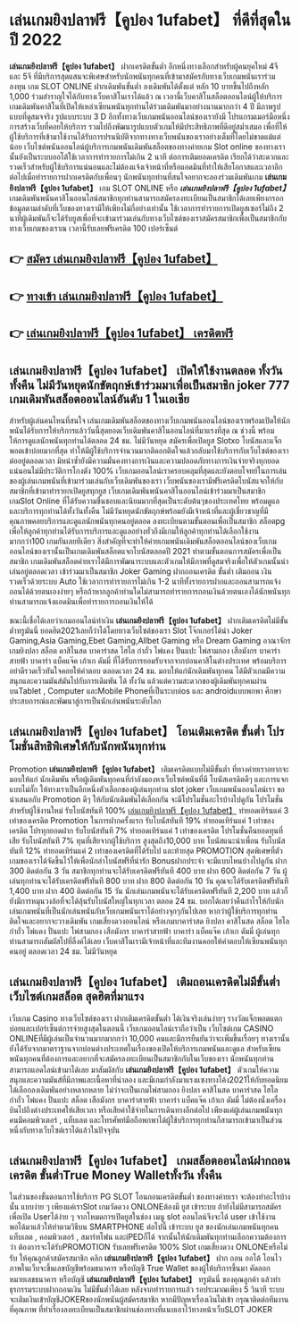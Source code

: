 # เล่นเกมยิงปลาฟรี【คูปอง 1ufabet】  ที่ดีที่สุดในปี 2022

**เล่นเกมยิงปลาฟรี【คูปอง 1ufabet】** ฝากเครดิตขั้นต่ำ  อีกหนึ่งทางเลือกสำหรับผู้คนยุคใหม่ 4จี และ 5จี ที่มีบริการสุดแสนจะพิเศษสำหรับนักพนันทุกคนที่เข้ามาสมัครกับทางเว็บเกมพนันเราร่วมลงทุน เกม SLOT ONLINE ฝากเดิมพันขั้นต่ำ ลงเดิมพันได้ตั้งแต่ หลัก 10 บาทขึ้นไปถึงหลัก 1,000 ร่วมสำราญใจได้กับทางเว็บคาสิโนเราได้แล้ว ณ เวลานี้เว็บคาสิโนสล็อตออนไลน์ผู้ให้บริการเกมเดิมพันคาสิโนที่เปิดให้เหล่าเซียนพนันทุกท่านได้ร่วมเดิมพันมาอย่างนานมากกว่า 4 ปี มีภาพรูปแบบที่ดูสมจจริง รูปแบบระบบ 3 D
อีกทั้งทางเว็บเกมพนันออนไลน์ของเรายังมี โปรแกรมเมอร์มือหนึ่งการสร้างเว็บที่คอยให้บริการ  รวมไปถึงพัฒนารูปแบบตัวเกมให้มีประสิทธิภาพที่ดีอยู่สม่ำเสมอ เพื่อที่ให้ผู้ใช้บริการที่เข้ามาใช้งานได้รับการปรนนิบัติจากทางทางเว็บพนันของเราอย่างเต็มที่โดยไม่ขาดแม้แต่น้อย เว็บไซต์พนันออนไลน์ผู้บริการเกมพนันเดิมพันสล็อตของทางค่ายเกม Slot online ของทางเรานั้นยังเป็นระบบออโต้ใช้เวลาการทำรายการไม่เกิน 2 นาที ต่อการเติมยอดเครดิต เรียกได้ว่าสะดวกและรวดเร็วสำหรับผู้ใช้บริการแน่นอนและไม่ต้องแจ้งเจ้าหน้าที่หรือแอดมินที่ทำให้เสียโอกาสและเวลาอีกต่อไปเมื่อทำรายการฝากเครดิตกับเพื่อนๆ
นักพนันทุกท่านที่สนใจอยากจะลองร่วมเดิมพันเกม **เล่นเกมยิงปลาฟรี【คูปอง 1ufabet】** เกม SLOT ONLINE หรือ ***เล่นเกมยิงปลาฟรี【คูปอง 1ufabet】*** เกมเดิมพันพนันคาสิโนออนไลน์สมาชิกทุกท่านสามารถสมัครลงทะเบียนเป็นสมาชิกได้เลยเพียงกรอกข้อมูลตามลำดับที่เว็บของทางเรามีให้เพียงไม่กี่อย่างเท่านั้น ใช้เวลาการทำรายการเปิดยูสเซอร์ไม่ถึง 2 นาทีผู้เดิมพันก็จะได้รับยูสเพื่อที่จะเข้ามาร่วมเล่นกับทางเว็บไซต์ของเราสมัครสมาชิกเพื่อเป็นสมาชิกกับทางเว็บเกมของเราณ เวลานี้รับเลยฟรีเครดิต 100 เปอร์เซ็นต์ 

## 👉 [สมัคร เล่นเกมยิงปลาฟรี【คูปอง 1ufabet】](https://archa888.com/)
## 👉 [ทางเข้า เล่นเกมยิงปลาฟรี【คูปอง 1ufabet】](https://archa888.com/)
## 👉 [เล่นเกมยิงปลาฟรี【คูปอง 1ufabet】 เครดิตฟรี](https://archa888.com/)

## เล่นเกมยิงปลาฟรี【คูปอง 1ufabet】 เปิดให้ใช้งานตลอด ทั้งวัน ทั้งคืน ไม่มีวันหยุดนักขัตฤกษ์เข้าร่วมมาเพื่อเป็นสมาชิก joker 777 เกมเดิมพันสล็อตออนไลน์อันดับ 1 ในเอเชีย

สำหรับผู้เล่นคนไหนที่สนใจ เล่นเกมเดิมพันสล็อตของทางเว็บเกมพนันออนไลน์ของเราพร้อมเปิดให้นักพนันได้รับการให้บริการแล้ววันนี้สุดยอดเว็บเดิมพันคาสิโนออนไลน์ที่มาแรงที่สุด ณ ช่วงนี้ พร้อมให้การดูแลนักพนันทุกท่านได้ตลอด 24 ชม. ไม่มีวันหยุด สมัครเพื่อเปิดยูส Slotxo โบนัสและแจ็กพอตเข้าบ่อยมากที่สุด ทำให้มีผู้ใช้บริการจำนวนมากติดอกติดใจแล้วกลับมาใช้บริการกับเว็บไซต์ของเราต่ออยู่ตลอดเวลา มิหนำซ้ำยังมีความมั่นคงทางการเงินและความปลอดภัยทางการเงินจ่ายจริงทุกยอดแน่นอนไม่มีประวัติการโกงตัง 100% เว็บเกมออนไลน์เราครอบคลุมที่สุดและยังตอบโจทย์ในการเล่นของผู้เล่นเกมพนันที่เข้ามาร่วมเล่นกับเว็บเดิมพันของเรา
เว็บพนันของเรามีฟรีเครดิตโบนัสแจกให้กับสมาชิกที่เข้ามาทำรายกเปิดยูสทุกยูส เว็บเกมเดิมพันพนันคาสิโนออนไลน์เข้าร่วมมาเป็นสมาชิก เกมSlot Online ที่ได้รับความชื่นชอบและนิยมมากที่สุดเป็นระดับต้นๆของประเทศไทย พร้อมดูแลและบริการทุกท่านได้ทั้งวันทั้งคืน ไม่มีวันหยุดนักขัตฤกษ์พร้อมยังมีเจ้าหน้าที่และผู้เชี่ยวชาญที่มีคุณภาพคอยบริการและดูแลนักพนันทุกคนอยู่ตลอด ลงทะเบียนตามขั้นตอนเพื่อเป็นสมาชิก สล็อตpg เพื่อให้ลูกค้าทุกท่านได้รับการบริการและดูแลอย่างทั่วถึงมีเกมให้ลูกค้าทุกท่านได้เลือกใช้งานมากกว่า100 เกมกันเลยทีเดียว
สิ่งสำคัญที่จะทำให้ค่ายเกมพนันเดิมพันสล็อตออนไลน์ของเว็บเกมออนไลน์ของเรานั้นเป็นเกมเดิมพันสล็อตแจกโบนัสตลอดปี 2021 ทำตามขั้นตอนการสมัครเพื่อเป็นสมาชิก  เกมเดิมพันสล็อตค่ายเราได้มีการพัฒนาระบบและตัวเกมให้มีภาพที่ดูสมจริงเพื่อให้ตัวเกมนั้นน่าเล่นอยู่ตลอดเวลา เข้าร่วมมาเป็นสมาชิก Joker Gaming ฝากถอนเครดิต ขั้นต่ำ เติมถอน เงินรวดเร็วด้วยระบบ Auto ใช้เวลาการทำรายการไม่เกิน 1-2 นาทีทั้งรายการฝากและถอนสามารถแจ้งถอนได้ด้วยตนเองง่ายๆ หรือถ้าหากลูกค้าท่านใดไม่สามารถทำรายการถอนเงินด้วยตนเองได้นักพนันทุกท่านสามารถแจ้งแอดมินเพื่อทำรายการถอนเงินให้ได้

ขณะนี้เชื่อได้เลยว่าเกมออนไลน์ทำเงิน **เล่นเกมยิงปลาฟรี【คูปอง 1ufabet】** ฝากเติมเครดิตไม่มีขั้นต่ำทรูมันนี่ ยอดฮิต2021เลยก็ว่าได้โดยทางเว็บไซต์ของเรา Slot โจ๊กเกอร์ได้นำ  Joker Gaming,Asia Gaming,Ebet Gaming,Allbet Gaming หรือ Dream Gaming อาณาจักรเกมยิงปลา สล็อต คาสิโนสด บาคาร่าสด ไฮโล กำถั่ว ไพ่แคง ปั่นแปะ ไพ่สามกอง เสือมังกร บาคาร่าสายฟ้า บาคาร่า แบ็คแจ๊ค เก้าเก ดัมมี่ ที่ได้รับการยอมรับจากจากบ่อนคาสิโนต่างประเทศ พร้อมบริการอย่าดีรวดเร็วทันใจคอยให้คำตอบ ตลอดเวลา 24 ชม. มอบให้แก่นักเดิมพันทุกคน ได้มีตัวเกมมีความสนุกและความมันส์มันไปกับการเดิมพัน ได้ ทั้งวัน แล้วแต่ความสะดวกของผู้เดิมพันทุกคนผ่านบนTablet , Computer และMobile Phoneที่เป็นระบบios และ androidแบบพกพา ศึกษาประสบการณ์และพัฒนาสู่การเป็นนักเล่นพนันระดับโลก

## เล่นเกมยิงปลาฟรี【คูปอง 1ufabet】 โอนเติมเครดิต ขั้นต่ำ โปรโมชั่นสิทธิพิเศษให้กับนักพนันทุกท่าน

 Promotion  **เล่นเกมยิงปลาฟรี【คูปอง 1ufabet】** เติมเครดิตแบบไม่มีขั้นต่ำ ที่ทางค่ายเราอยากจะมอบให้แก่  นักเดิมพัน หรือผู้เดิมพันทุกคนที่กำลังมองหาเว็บไซต์พนันที่มี โบนัสเครดิตดีๆ และการแจกแบบไม่กั๊ก ให้ทางเราเป็นอีกหนึ่งตัวเลือกของผู้เล่นทุกท่าน slot joker เว็บเกมพนันออนไลน์เรา ขอนำเสนอกับ Promotion ดีๆ ให้กับนักเดิมพันได้เลือกกัน จะมีโปรโมชั่นอะไรบ้างไปดูกัน
โปรโมชั่นสำหรับผู้ใช้งานใหม่ รับโบนัสทันที 100% [เล่นเกมยิงปลาฟรี【คูปอง 1ufabet】](https://archa888.com/) ทำยอดเทิร์นแค่ 3 เท่าของเครดิต
 Promotion ในการฝากครั้งแรก รับโบนัสทันที 19% ทำยอดเทิร์นแค่ 1 เท่าของเครดิต
โปรทุกยอดฝาก รับโบนัสทันที 7% ทำยอดเทิร์นแค่ 1 เท่าของเครดิต
โปรโมชั่นคืนยอดทุนที่เสีย รับโบนัสทันที 7% ทุนที่เสียจากผู้ใช้บริการ สูงสุดถึง10,000 บาท
โบนัสแนะนำเพื่อน รับโบนัสทันที 12% ทำยอดเทิร์นแค่ 2 เท่าของเครดิตที่ได้รับไป
และท้ายสุด PROMOTION สุดพิเศษที่ตัวเกมของเราได้จัดขึ้นไว้ให้เพื่อนักล่าโบนัสฟรีที่น่ารัก Bonusฝากประจำ จะมีแบบไหนบ้างไปดูกัน
ฝาก 300 ติดต่อกัน 3 วัน สมาชิกทุกท่านจะได้รับเครดิตฟรีทันที 400 บาท
ฝาก 600 ติดต่อกัน 7 วัน ผู้เล่นทุกท่านจะได้รับเครดิตฟรีทันที 800 บาท
ฝาก 800 ติดต่อกัน 10 วัน คุณจะได้รับเครดิตฟรีทันที 1,400 บาท
ฝาก 400 ติดต่อกัน 15 วัน นักเล่นเกมพนันจะได้รับเครดิตฟรีทันที 2,200 บาท
แล้วก็ยังมีการหมุนวงล้อที่จะได้ลุ้นรับโบนัสใหญ่ในทุกเวลา ตลอด 24 ชม. บอกได้เลยว่าคืนกำไรให้กับนักเล่นเกมพนันที่เป็นนักเล่นพนันกับเว็บเกมพนันเราได้อย่างจุกๆกันไปเลย หากว่าผู้ใช้บริการทุกท่านติดใจและอยากจะวางเดิมพัน เกมเสี่ยงดวงออนไลน์ หรือเกมบาคาร่าสด ยิงปลา คาสิโนสด สล็อต ไฮโล กำถั่ว ไพ่แคง ปั่นแปะ ไพ่สามกอง เสือมังกร บาคาร่าสายฟ้า บาคาร่า แบ็คแจ๊ค เก้าเก ดัมมี่ ผู้เล่นทุกท่านสามารถสัมผัสไปที่ลิ้งค์ได้เลย เว็บคาสิโนเรามีเจ้าหน้าที่และทีมงานคอยให้คำตอบให้เซียนพนันทุกคนอยู่ ตลอดเวลา 24 ชม. ไม่มีวันหยุด

## เล่นเกมยิงปลาฟรี【คูปอง 1ufabet】 เติมถอนเครดิตไม่มีขั้นต่ำ  เว็บไซต์เกมสล็อต สุดฮิตที่มาแรง

เว็บเกม Casino ทางเว็บไซต์ของเรา ฝากเติมเครดิตขั้นต่ำ ได้เงินจริงเล่นง่ายๆ รางวัลแจ็กพอตแตกบ่อยและเปอร์เซ็นต์การจ่ายสูงสุดในตอนนี้ เว็บเกมออนไลน์เราถือว่าเป็น เว็บไซต์เกม CASINO ONLINEที่มีผู้เล่นเป็นจำนวนมากมากกว่า 10,000 คนและมีการยืนยันว่าจะเพิ่มขึ้นเรื่อยๆ ทางเรานั้นยังได้รับจากมาตราฐานจากบ่อนต่างประเทศในเรื่องของเปิดให้บริการเกมพนันและดูแล สำหรับเซียนพนันทุกคนที่ต้องการและอยากที่จะสมัครลงทะเบียนเป็นสมาชิกกับในเว็บของเรา นักพนันทุกท่านสามารถแอดไลน์เข้ามาได้เลย
	มาสัมผัสกับ **เล่นเกมยิงปลาฟรี【คูปอง 1ufabet】** ตัวเกมให้ความสนุกและความมันส์ที่มีภาพและเนื้อหาที่น่าลอง และมีเกมกำลังมาแรงแซงทางโค้ง2021ให้กับยอดนิยมได้เลือกลงเดิมพันอย่างหลากหลาย  ไม่ว่าจะเป็นเกมไพ่สามกอง  ยิงปลา คาสิโนสด บาคาร่าสด ไฮโล กำถั่ว ไพ่แคง ปั่นแปะ สล็อต เสือมังกร บาคาร่าสายฟ้า บาคาร่า แบ็คแจ๊ค เก้าเก ดัมมี่ ไม่ต้องนั่งเครื่องบินไปถึงต่างประเทศให้เสียเวลา หรือเสียค่าใช้จ่ายในการเดินทางอีกต่อไป เพียงแค่ผู้เล่นเกมพนันทุกคนมีคอมพิวเตอร์ , แท็บเลต และโทรศัพท์มือถือพกพาได้ผู้ใช้บริการทุกท่านก็สามารถเข้ามาเป็นส่วนหนึ่งกับทางเว็บไซต์เราได้แล้วในปัจจุบัน

## เล่นเกมยิงปลาฟรี【คูปอง 1ufabet】 เกมสล็อตออนไลน์ฝากถอนเครดิต ขั้นต่ำTrue Money Walletทั้งวัน ทั้งคืน

ในส่วนของขั้นตอนการใช้บริการ PG SLOT โอนถอนเครดิตขั้นต่ำ ของทางค่ายเรา จะต้องทำอะไรบ้างนั้น แบบง่าย ๆ เพียงแค่เราSlot เกมวัดดวง ONLONEต้องมี ยูส เข้าระบบ ถ้ายังไม่มีสามารถสมัครเพื่อเปิด Userได้ง่าย ๆ จากโหมดการเปิดยูสในช่อง เมนู slot ออนไลน์จึงจะได้ user เข้าใช้งาน พอได้มาแล้วให้ทำตามวิธีบน SMARTPHONE ต่อไปนี้
เข้าระบบ ยูส  ของนักเล่นเกมพนันทุกคน แท็บเลต , คอมพิวเตอร์ , สมาร์ทโฟน และiPEDก็ได้
จากนั้นให้นักเดิมพันทุกท่านเลือกความต้องการว่า ต้องการจะได้รับPROMOTION รับเลยฟรีเครดิต 100% Slot เกมเสี่ยงดวง ONLONEหรือไม่รับ
ให้คุณลูกค้าสมัครสมาชิก คลิก **เล่นเกมยิงปลาฟรี【คูปอง 1ufabet】** ฝาก ถอน ออโต้ โอนไว ภาพในเว็บจะขึ้นเลขบัญชีพร้อมธนาคาร หรือบัญชี True Wallet ของผู้ให้บริการขึ้นมา
คัดลอกหมายเลขธนาคาร หรือบัญชี **เล่นเกมยิงปลาฟรี【คูปอง 1ufabet】** ทรูมันนี่ ของคุณลูกค้า แล้วทำธุรกรรมระบบฝากถอนเงิน ไม่มีขั้นต่ำได้เลย
หลังจากทำรายการแล้ว รอประมาณเพียง 5 วินาที ระบบจะเติมเงินเข้าบัญชีJOKERของนักพนันผู้สมัครสมาชิก
หากมีปัญหาเรื่องเงินไม่เข้า กรุณาติดต่อทีมงานที่คุณภาพ ที่ทำเรื่องลงทะเบียนเป็นสมาชิกผ่านช่องทางที่แนบเอาไว้ทางหน้าเว็บSLOT JOKER


